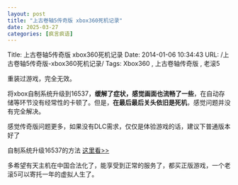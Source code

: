 ```yaml
---
layout: post
title: "上古卷轴5传奇版 xbox360死机记录"
date: 2025-03-27
categories: [疯言疯语]
---
```


Title: 上古卷轴5传奇版 xbox360死机记录
Date: 2014-01-06 10:34:43
URL: /上古卷轴5传奇版-xbox360死机记录/
Tags: Xbox360 , 上古卷轴传奇版 , 老滚5

重装过游戏，完全无效。

将xbox自制系统升级到16537，**缓解了症状，感觉画面也流畅了一些**，在自动存储等环节没有经常性的卡顿了。但是，**在最后最后关头依旧是死机**，感觉问题并没有完全解决。

感觉传奇版问题更多，如果没有DLC需求，仅仅是体验游戏的话，建议下普通版本好了

自制系统升级16537的方法 [这里看&gt;&gt;](http://www.baidu.com/link?url=0y5V-dGA2ERZh1QD6hnHIQQpXaJAhlp7kOr3pbKm8NrrQfZCKNY-dM5FzslUNZ2EZe3tJuqJBJOW1afuZ0aN8jCMVKVQh4H-xXBlYmmhKXW)

多希望有天主机在中国合法化了，能享受到正常的服务了，都买正版游戏，一个老滚5可以寄托一年的虚拟人生了。
&nbsp;